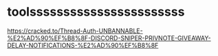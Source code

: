 # toolsssssssssssssssssssssss
https://cracked.to/Thread-Auth-UNBANNABLE-%E2%AD%90%EF%B8%8F-DISCORD-SNIPER-PRIVNOTE-GIVEAWAY-DELAY-NOTIFICATIONS-%E2%AD%90%EF%B8%8F
